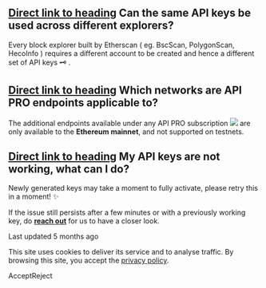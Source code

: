 ## [Direct link to heading](https://docs.etherscan.io/etherscan-v2/support/faq\#can-the-same-api-keys-be-used-across-different-explorers)    Can the same API keys be used across different explorers?

Every block explorer built by Etherscan ( eg. BscScan, PolygonScan, HecoInfo ) requires a different account to be created and hence a different set of API keys 🗝️ .

## [Direct link to heading](https://docs.etherscan.io/etherscan-v2/support/faq\#which-networks-are-api-pro-endpoints-applicable-to)    Which networks are API PRO endpoints applicable to?

The additional endpoints available under any API PRO subscription ![](https://docs.etherscan.io/~gitbook/image?url=https%3A%2F%2Fcontent.gitbook.com%2Fcontent%2Fsg8e76TOnPYfHTGZoQl0%2Fblobs%2FJ3LAODsELkZpv1aW2NxT%2Fpro_70.png&width=82&dpr=4&quality=100&sign=eb9fcd3b&sv=2) are only available to the **Ethereum mainnet**, and not supported on testnets.

## [Direct link to heading](https://docs.etherscan.io/etherscan-v2/support/faq\#my-api-keys-are-not-working-what-can-i-do)    My API keys are not working, what can I do?

Newly generated keys may take a moment to fully activate, please retry this in a moment! ✨

If the issue still persists after a few minutes or with a previously working key, do [**reach out**](https://docs.etherscan.io/etherscan-v2/support/getting-help) for us to have a closer look.

Last updated 5 months ago

This site uses cookies to deliver its service and to analyse traffic. By browsing this site, you accept the [privacy policy](https://policies.gitbook.com/privacy/cookies).

AcceptReject